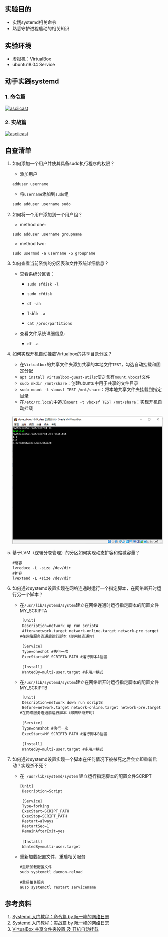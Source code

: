 ## 实验目的

+ 实践systemd相关命令
+ 熟悉守护进程启动的相关知识

## 实验环境

+ 虚拟机：VirtualBox 
+ ubuntu18.04 Service

## 动手实践systemd

### 1. 命令篇

[![asciicast](https://asciinema.org/a/siB3y5ihnsbUsFpvSCiBUTkY6.svg)](https://asciinema.org/a/siB3y5ihnsbUsFpvSCiBUTkY6)

### 2. 实战篇

[![asciicast](https://asciinema.org/a/d3ehZVWwaP2I01dZzIuCP6BqF.svg)](https://asciinema.org/a/d3ehZVWwaP2I01dZzIuCP6BqF)

## 自查清单

1.  如何添加一个用户并使其具备sudo执行程序的权限？

      + 添加用户 

       ```
       adduser username
       ```

      + 将`username`添加到`sudo`组

       ```
       sudo adduser username sudo 
       ```

2.  如何将一个用户添加到一个用户组？

    + method one:

     ```
     sudo adduser username groupname
     ```

    + method two:

     ```
     sudo usermod -a username -G groupname
     ```

3. 如何查看当前系统的分区表和文件系统详细信息？

    +  查看系统分区表：

       + `sudo sfdisk -l`

       + `sudo cfdisk` 

       + `df -ah`

       + `lsblk -a`

       + `cat /proc/partitions`

   + 查看文件系统详细信息:
   
      + `df -a`

4. 如何实现开机自动挂载Virtualbox的共享目录分区？

   + 在`Virtualbox`的共享文件夹添加共享的本地文件`TEST`，勾选自动挂载和固定分配
   + `apt install virtualbox-guest-utils`:使之含有`mount.vbocsf`文件 
   + `sudo mkdir /mnt/share`：创建ubuntu中用于共享的文件目录
   + `sudo mount -t vboxsf TEST /mnt/share`：将本地共享文件夹挂载到指定目录
   + 在`/etc/rc.local`中追加`mount -t vboxsf TEST /mnt/share`：实现开机自动挂载
   
   ![result](image\共享文件夹ok.PNG)

5. 基于LVM（逻辑分卷管理）的分区如何实现动态扩容和缩减容量？

   ```
   #缩容
   lvreduce -L -size /dev/dir
   #扩容
   lvextend -L +size /dev/dir
   ```

6. 如何通过systemd设置实现在网络连通时运行一个指定脚本，在网络断开时运行另一个脚本？

   - 在`/usr/lib/systemd/system`建立在网络连通时运行指定脚本的配置文件MY_SCRIPTA

     ```
      [Unit]
      Description=network up run scriptA
      After=network.target network-online.target network-pre.target #在网络服务连通后运行脚本（即网络连通时）
     
      [Service]
      Type=oneshot #执行一次
      ExecStart=MY_SCRIPTA_PATH #运行脚本A位置
      
      [Install]
      WantedBy=multi-user.target #多用户模式
     ```

   - 在`/usr/lib/systemd/system`建立在网络断开时运行指定脚本的配置文件MY_SCRIPTB

     ```
      [Unit]
      Description=network down run scriptB
      Before=network.target network-online.target network-pre.target #在网络服务连通前运行脚本（即网络断开时）
     
      [Service]
      Type=oneshot #执行一次
      ExecStart=MY_SCRIPTB_PATH #运行脚本B位置
      
      [Install]
      WantedBy=multi-user.target #多用户模式
     ```

7. 如何通过systemd设置实现一个脚本在任何情况下被杀死之后会立即重新启动？实现杀不死？

   + 在` /usr/lib/systemd/system` 建立运行指定脚本的配置文件SCRIPT

     ```
     [Unit]
      Description=Script
      
      [Service]
      Type=forking
      ExecStart=SCRIPT_PATH
      ExecStop=SCRIPT_PATH
      Restart=always
      RestartSec=1
      RemainAfterExit=yes
      
      [Install]
      WantedBy=multi-user.target
     ```

   + 重新加载配置文件，重启相关服务

     ```
     #重新加载配置文件
     sudo systemctl daemon-reload
     
     #重启相关服务
     auso systemctl restart servicename
     ```



## 参考资料

1. [Systemd 入门教程：命令篇 by 阮一峰的网络日志](http://www.ruanyifeng.com/blog/2016/03/systemd-tutorial-commands.html/)
2. [Systemd 入门教程：实战篇 by 阮一峰的网络日志](http://www.ruanyifeng.com/blog/2016/03/systemd-tutorial-part-two.html)
3. [ VirtualBox 共享文件夹设置 及 开机自动挂载 ]( https://yq.aliyun.com/articles/413223 )

